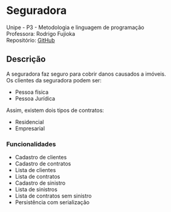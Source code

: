 # Seguradora
Unipe - P3 - Metodologia e linguagem de programação  
Professora: Rodrigo Fujioka  
Repositório: [GitHub](https://github.com/gui9394/Unipe_P3_MetodologiaProgramacao)  


## Descrição

A seguradora faz seguro para cobrir danos causados a imóveis.  
Os clientes da seguradora podem ser:
- Pessoa física
- Pessoa Jurídica

Assim, existem dois tipos de contratos:
- Residencial
- Empresarial

### Funcionalidades
- Cadastro de clientes
- Cadastro de contratos
- Lista de clientes
- Lista de contratos
- Cadastro de sinistro
- Lista de sinistros
- Lista de contratos sem sinistro
- Persistência com serialização